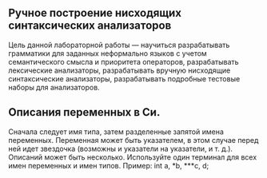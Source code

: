 ## Ручное построение нисходящих синтаксических анализаторов

Цель данной лабораторной работы — научиться разрабатывать грамматики для заданных неформально языков с учетом семантического
смысла и приоритета операторов, разрабатывать лексические анализаторы, разрабатывать вручную нисходящие синтаксические анализаторы,
разрабатывать подробные тестовые наборы для анализаторов.

## Описания переменных в Си. 
Сначала следует имя типа, затем разделенные запятой имена переменных. Переменная может быть указателем,
в этом случае перед ней идет звездочка (возможны и указатели на указатели, и т. д.). Описаний может быть несколько.
Используйте один терминал для всех имен переменных и имен типов.
Пример: int a, *b, ***c, d;
